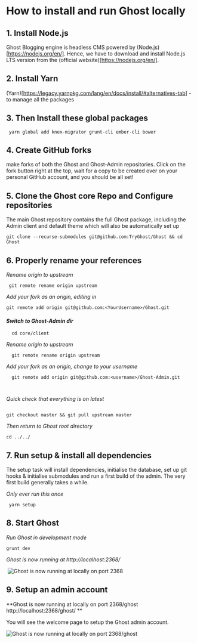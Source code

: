 #  **How to install and run Ghost locally**

## 1. **Install Node.js**

 Ghost Blogging engine is headless CMS powered by (Node.js)[https://nodejs.org/en/]. Hence, we have to download and install Node.js LTS version from the (official website)[https://nodejs.org/en/].

## 2. Install Yarn

 (Yarn)[https://legacy.yarnpkg.com/lang/en/docs/install/#alternatives-tab] - to manage all the packages

## 3. Then Install these global packages

```
 yarn global add knex-migrator grunt-cli ember-cli bower
```

## 4.  Create GitHub forks

 make forks of both the Ghost and Ghost-Admin repositories. Click on the fork button right at the top, wait for a copy to be created over on your personal GitHub account, and you should be all set!

## 5. **Clone the Ghost core Repo and Configure repositories**

   The main Ghost repository contains the full Ghost package, including the Admin client and default theme which will also be automatically set up

```
git clone --recurse-submodules git@github.com:TryGhost/Ghost && cd Ghost
```

## 6.  **Properly rename your references**

  *Rename origin to upstream*

```
 git remote rename origin upstream
```

 *Add your fork as an origin, editing in <YourUsername>*

```
git remote add origin git@github.com:<YourUsername>/Ghost.git

```

#### 	*Switch to Ghost-Admin dir*

```
  cd core/client

```


*Rename origin to  upstream*

```
  git remote rename origin upstream

```

*Add your fork as an origin, change <username> to your username*

```
  git remote add origin git@github.com:<username>/Ghost-Admin.git

​
```

*Quick check that everything is on latest*

```

git checkout master && git pull upstream master

```

*Then return to Ghost root directory*

```
cd ../../
```

## 7.  **Run setup & install all dependencies**

The setup task will install dependencies, initialise the database, set up git hooks & initialise submodules and run a first build of the admin. The very first build generally takes a while.

*Only ever run this once*

```
 yarn setup
```

## 8. Start Ghost 

*Run Ghost in development mode*

```
grunt dev
```

 *Ghost is now running at http://localhost:2368/*

​          ![Ghost is now running at locally on port 2368](https://res.cloudinary.com/nextwebb-devs/image/upload/v1579910273/Screenshot_from_2020-01-25_00-57-19.png)

## 9. **Setup an admin account**

   **Ghost is now running at locally on port 2368/ghost http://localhost:2368/ghost/ **

 You will see the welcome page to setup the Ghost admin account.

![Ghost is now running at locally on port 2368/ghost](https://res.cloudinary.com/nextwebb-devs/image/upload/v1579910322/Screenshot_from_2020-01-25_00-56-39.png)
